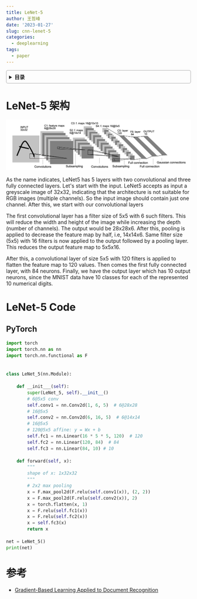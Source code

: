 ```yaml
---
title: LeNet-5
author: 王哲峰
date: '2023-01-27'
slug: cnn-lenet-5
categories:
  - deeplearning
tags:
  - paper
---
```


<style>
details {
    border: 1px solid #aaa;
    border-radius: 4px;
    padding: .5em .5em 0;
}
summary {
    font-weight: bold;
    margin: -.5em -.5em 0;
    padding: .5em;
}
details[open] {
    padding: .5em;
}
details[open] summary {
    border-bottom: 1px solid #aaa;
    margin-bottom: .5em;
}
</style>

<details><summary>目录</summary><p>

- [LeNet-5 架构](#lenet-5-架构)
- [LeNet-5 Code](#lenet-5-code)
  - [PyTorch](#pytorch)
- [参考](#参考)
</p></details><p></p>

# LeNet-5 架构

![img](images/lenet-5.png)
<!-- ![img](images/lenet-5-slide.png) -->


As the name indicates, LeNet5 has 5 layers with two convolutional and three fully connected layers. Let's start with the input. LeNet5 accepts as input a greyscale image of 32x32, indicating that the architecture is not suitable for RGB images (multiple channels). So the input image should contain just one channel. After this, we start with our convolutional layers

The first convolutional layer has a filter size of  5x5 with 6 such filters. This will reduce the width and height of the image while increasing the depth (number of channels). The output would be 28x28x6. After this, pooling is applied to decrease the feature map by half, i.e, 14x14x6. Same filter size (5x5) with 16 filters is now applied to the output followed by a pooling layer. This reduces the output feature map to 5x5x16.

After this, a convolutional layer of size 5x5 with 120 filters is applied to flatten the feature map to 120 values. Then comes the first fully connected layer, with 84 neurons. Finally, we have the output layer which has 10 output neurons, since the MNIST data have 10 classes for each of the represented 10 numerical digits.

# LeNet-5 Code

## PyTorch

```python
import torch
import torch.nn as nn
import torch.nn.functional as F


class LeNet_5(nn.Module):

    def __init___(self):
        super(LeNet_5, self).__init__()
        # 6@5x5 conv
        self.conv1 = nn.Conv2d(1, 6, 5)  # 6@28x28
        # 16@5x5
        self.conv2 = nn.Conv2d(6, 16, 5)  # 6@14x14
        # 16@5x5
        # 120@5x5 affine: y = Wx + b
        self.fc1 = nn.Linear(16 * 5 * 5, 120)  # 120
        self.fc2 = nn.Linear(120, 84)  # 84
        self.fc3 = nn.Linear(84, 10) # 10
    
    def forward(self, x):
        """
        shape of x: 1x32x32
        """
        # 2x2 max pooling
        x = F.max_pool2d(F.relu(self.conv1(x)), (2, 2))
        x = F.max_pool2d(F.relu(self.conv2(x)), 2)
        x = torch.flatten(x, 1)
        x = F.relu(self.fc1(x))
        x = F.relu(self.fc2(x))
        x = self.fc3(x)
        return x

net = LeNet_5()
print(net)
```


# 参考

* [Gradient-Based Learning Applied to Document Recognition](http://yann.lecun.com/exdb/publis/pdf/lecun-01a.pdf)
